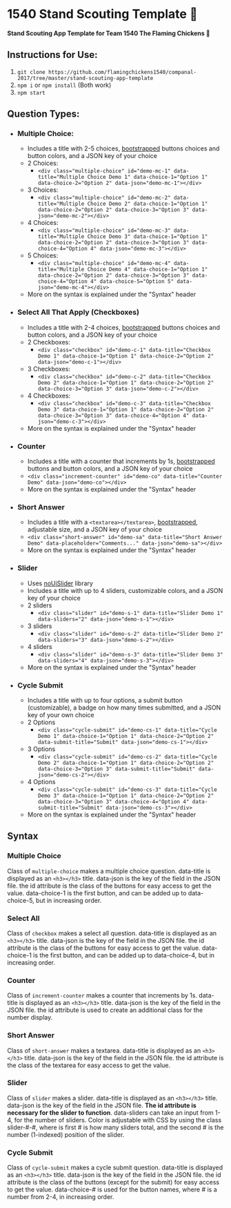 # 1540 Stand Scouting Template 🏁

**Stand Scouting App Template for Team 1540 The Flaming Chickens 🏁**

## Instructions for Use:

1. ```git clone https://github.com/flamingchickens1540/companal-2017/tree/master/stand-scouting-app-template```
2. ```npm i``` or ```npm install``` (Both work)
3. ```npm start```

## Question Types:

* ### Multiple Choice:
  * Includes a title with 2-5 choices, [bootstrapped](http://getbootstrap.com/) buttons choices and button colors, and a JSON key of your choice
  * 2 Choices:
    * ```<div class="multiple-choice" id="demo-mc-1" data-title="Multiple Choice Demo 1" data-choice-1="Option 1" data-choice-2="Option 2" data-json="demo-mc-1"></div>```
  * 3 Choices:
    * ```<div class="multiple-choice" id="demo-mc-2" data-title="Multiple Choice Demo 2" data-choice-1="Option 1" data-choice-2="Option 2" data-choice-3="Option 3" data-json="demo-mc-2"></div>```
  * 4 Choices:
    * ```<div class="multiple-choice" id="demo-mc-3" data-title="Multiple Choice Demo 3" data-choice-1="Option 1" data-choice-2="Option 2" data-choice-3="Option 3" data-choice-4="Option 4" data-json="demo-mc-3"></div>```
  * 5 Choices:
    * ```<div class="multiple-choice" id="demo-mc-4" data-title="Multiple Choice Demo 4" data-choice-1="Option 1" data-choice-2="Option 2" data-choice-3="Option 3" data-choice-4="Option 4" data-choice-5="Option 5" data-json="demo-mc-4"></div>```
  * More on the syntax is explained under the "Syntax" header
* ### Select All That Apply (Checkboxes)
  * Includes a title with 2-4 choices, [bootstrapped](http://getbootstrap.com/) buttons choices and button colors, and a JSON key of your choice
  * 2 Checkboxes:
    * ```<div class="checkbox" id="demo-c-1" data-title="Checkbox Demo 1" data-choice-1="Option 1" data-choice-2="Option 2" data-json="demo-c-1"></div>```
  * 3 Checkboxes:
    * ```<div class="checkbox" id="demo-c-2" data-title="Checkbox Demo 2" data-choice-1="Option 1" data-choice-2="Option 2" data-choice-3="Option 3" data-json="demo-c-2"></div>```
  * 4 Checkboxes:
    * ```<div class="checkbox" id="demo-c-3" data-title="Checkbox Demo 3" data-choice-1="Option 1" data-choice-2="Option 2" data-choice-3="Option 3" data-choice-4="Option 4" data-json="demo-c-3"></div>```
  * More on the syntax is explained under the "Syntax" header
* ### Counter
  * Includes a title with a counter that increments by 1s, [bootstrapped](http://getbootstrap.com/) buttons and button colors, and a JSON key of your choice
  * ```<div class="increment-counter" id="demo-co" data-title="Counter Demo" data-json="demo-co"></div>```
  * More on the syntax is explained under the "Syntax" header
* ### Short Answer
  * Includes a title with a ```<textarea></textarea>```, [bootstrapped](http://getbootstrap.com/), adjustable size, and a JSON key of your choice
  * ```<div class="short-answer" id="demo-sa" data-title="Short Answer Demo" data-placeholder="Comments..." data-json="demo-sa"></div>```
  * More on the syntax is explained under the "Syntax" header
* ### Slider
  * Uses [noUiSlider](https://refreshless.com/nouislider/) library
  * Includes a title with up to 4 sliders, customizable colors, and a JSON key of your choice
  * 2 sliders
    * ```<div class="slider" id="demo-s-1" data-title="Slider Demo 1" data-sliders="2" data-json="demo-s-1"></div>```
  * 3 sliders
    * ```<div class="slider" id="demo-s-2" data-title="Slider Demo 2" data-sliders="3" data-json="demo-s-2"></div>```
  * 4 sliders
    * ```<div class="slider" id="demo-s-3" data-title="Slider Demo 3" data-sliders="4" data-json="demo-s-3"></div>```
  * More on the syntax is explained under the "Syntax" header
* ### Cycle Submit
  * Includes a title with up to four options, a submit button (customizable), a badge on how many times submitted, and a JSON key of your own choice
  * 2 Options
    * ```<div class="cycle-submit" id="demo-cs-1" data-title="Cycle Demo 1" data-choice-1="Option 1" data-choice-2="Option 2" data-submit-title="Submit" data-json="demo-cs-1"></div>```
  * 3 Options
    * ```<div class="cycle-submit" id="demo-cs-2" data-title="Cycle Demo 2" data-choice-1="Option 1" data-choice-2="Option 2" data-choice-3="Option 3" data-submit-title="Submit" data-json="demo-cs-2"></div>```
  * 4 Options
    * ```<div class="cycle-submit" id="demo-cs-3" data-title="Cycle Demo 3" data-choice-1="Option 1" data-choice-2="Option 2" data-choice-3="Option 3" data-choice-4="Option 4" data-submit-title="Submit" data-json="demo-cs-3"></div>```
  * More on the syntax is explained under the "Syntax" header

## Syntax

### Multiple Choice

Class of ```multiple-choice``` makes a multiple choice question. data-title is displayed as an ```<h3></h3>``` title. data-json is the key of the field in the JSON file. the id attribute is the class of the buttons for easy access to get the value. data-choice-1 is the first button, and can be added up to data-choice-5, but in increasing order.

### Select All

Class of ```checkbox``` makes a select all question. data-title is displayed as an ```<h3></h3>``` title. data-json is the key of the field in the JSON file. the id attribute is the class of the buttons for easy access to get the value. data-choice-1 is the first button, and can be added up to data-choice-4, but in increasing order.

### Counter

Class of ```increment-counter``` makes a counter that increments by 1s. data-title is displayed as an ```<h3></h3>``` title. data-json is the key of the field in the JSON file. the id attribute is used to create an additional class for the number display.

### Short Answer

Class of ```short-answer``` makes a textarea. data-title is displayed as an ```<h3></h3>``` title. data-json is the key of the field in the JSON file. the id attribute is the class of the textarea for easy access to get the value.

### Slider

Class of ```slider``` makes a slider. data-title is displayed as an ```<h3></h3>``` title. data-json is the key of the field in the JSON file. **The id attribute is necessary for the slider to function**. data-sliders can take an input from 1-4, for the number of sliders. Color is adjustable with CSS by using the class slider-#-#, where is first # is how many sliders total, and the second # is the number (1-indexed) position of the slider.

### Cycle Submit

Class of ```cycle-submit``` makes a cycle submit question. data-title is displayed as an ```<h3></h3>``` title. data-json is the key of the field in the JSON file. the id attribute is the class of the buttons (except for the submit) for easy access to get the value. data-choice-# is used for the button names, where # is a number from 2-4, in increasing order.
